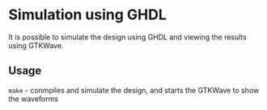 
# Simulation using GHDL

It is possible to simulate the design using GHDL
and viewing the results using GTKWave.

## Usage

`make` - conmpiles and simulate the design, and starts the GTKWave to show the waveforms
